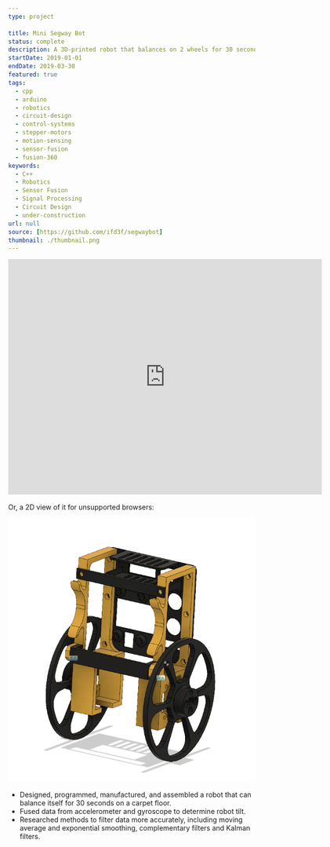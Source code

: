 ```yaml
---
type: project

title: Mini Segway Bot
status: complete
description: A 3D-printed robot that balances on 2 wheels for 30 seconds
startDate: 2019-01-01
endDate: 2019-03-30
featured: true
tags:
  - cpp
  - arduino
  - robotics
  - circuit-design
  - control-systems
  - stepper-motors
  - motion-sensing
  - sensor-fusion
  - fusion-360
keywords:
  - C++
  - Robotics
  - Sensor Fusion
  - Signal Processing
  - Circuit Design
  - under-construction
url: null
source: [https://github.com/ifd3f/segwaybot]
thumbnail: ./thumbnail.png
---
```


<iframe src="https://myhub.autodesk360.com/ue28d9dcb/shares/public/SH56a43QTfd62c1cd9686d80bb35b151eaf5?mode=embed" width="640" height="480" allowfullscreen="true" webkitallowfullscreen="true" mozallowfullscreen="true" title="The robot, in 3D" frameborder="0"></iframe>

Or, a 2D view of it for unsupported browsers:

![An image of the segway](./thumbnail.png)

- Designed, programmed, manufactured, and assembled a robot that can balance
  itself for 30 seconds on a carpet floor.
- Fused data from accelerometer and gyroscope to determine robot tilt.
- Researched methods to filter data more accurately, including moving average
  and exponential smoothing, complementary filters and Kalman filters.
